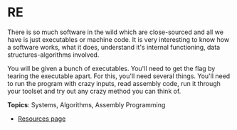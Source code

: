 # RE

There is so much software in the wild which are close-sourced and all we have is just executables or machine code. It is very interesting to know how a software works, what it does, understand it's internal functioning, data structures-algorithms involved.

You will be given a bunch of executables. You'll need to get the flag by tearing the executable apart. For this, you'll need several things. You'll need to run the program with crazy inputs, read assembly code, run it through your toolset and try out any crazy method you can think of.

**Topics**: Systems, Algorithms, Assembly Programming

* [Resources page](https://github.com/WebClub-NITK/CTF-League/wiki/RE-pwn-Resources)
